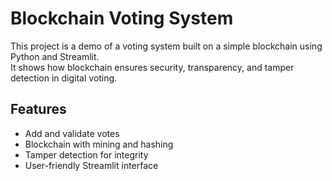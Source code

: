 # Blockchain Voting System

This project is a demo of a voting system built on a simple blockchain using Python and Streamlit.  
It shows how blockchain ensures security, transparency, and tamper detection in digital voting.

## Features
- Add and validate votes  
- Blockchain with mining and hashing  
- Tamper detection for integrity  
- User-friendly Streamlit interface  

